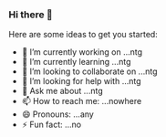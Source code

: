 ### Hi there 👋




Here are some ideas to get you started:

- 🔭 I’m currently working on ...ntg
- 🌱 I’m currently learning ...ntg
- 👯 I’m looking to collaborate on ...ntg
- 🤔 I’m looking for help with ...ntg
- 💬 Ask me about ...ntg
- 📫 How to reach me: ...nowhere
- 😄 Pronouns: ...any
- ⚡ Fun fact: ...no

